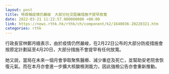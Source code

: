 ```yaml
---
layout: post
title: 特首稱疫情仍嚴峻　大部分社交距離措施不提早放寬
date: 2022-03-21 11:22:57.000000000 +08:00
link: https://news.rthk.hk/rthk/ch/component/k2/1640036-20220321.htm
categories: rthk
---
```


行政長官林鄭月娥表示，由於疫情仍然嚴峻，在2月22日公布的大部分防疫措施會按原定計劃延至4月20日，大部分措施不會提早有任何放寬。

她又說，當局在未來一個月會爭取聚焦醫療、減少重症及死亡，並幫助安老院舍恢復元氣。而在本月亦會進一步擴大核酸檢測能力，因此強檢公告亦會重新推動。
